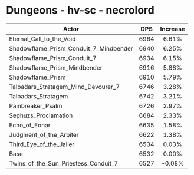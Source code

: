 # Dungeons - hv-sc - necrolord
| Actor | DPS | Increase |
|---|:---:|:---:|
|Eternal_Call_to_the_Void|6964|6.61%|
|Shadowflame_Prism_Conduit_7_Mindbender|6940|6.25%|
|Shadowflame_Prism_Conduit_7|6934|6.15%|
|Shadowflame_Prism_Mindbender|6916|5.88%|
|Shadowflame_Prism|6910|5.79%|
|Talbadars_Stratagem_Mind_Devourer_7|6746|3.28%|
|Talbadars_Stratagem|6742|3.21%|
|Painbreaker_Psalm|6726|2.97%|
|Sephuzs_Proclamation|6684|2.33%|
|Echo_of_Eonar|6635|1.58%|
|Judgment_of_the_Arbiter|6622|1.38%|
|Third_Eye_of_the_Jailer|6534|0.03%|
|Base|6532|0.00%|
|Twins_of_the_Sun_Priestess_Conduit_7|6527|-0.08%|
